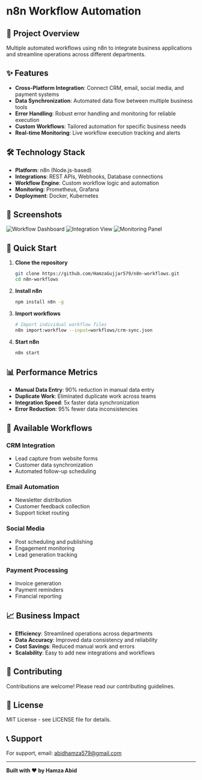 # n8n Workflow Automation

## 🔄 Project Overview

Multiple automated workflows using n8n to integrate business applications and streamline operations across different departments.

## ✨ Features

- **Cross-Platform Integration**: Connect CRM, email, social media, and payment systems
- **Data Synchronization**: Automated data flow between multiple business tools
- **Error Handling**: Robust error handling and monitoring for reliable execution
- **Custom Workflows**: Tailored automation for specific business needs
- **Real-time Monitoring**: Live workflow execution tracking and alerts

## 🛠️ Technology Stack

- **Platform**: n8n (Node.js-based)
- **Integrations**: REST APIs, Webhooks, Database connections
- **Workflow Engine**: Custom workflow logic and automation
- **Monitoring**: Prometheus, Grafana
- **Deployment**: Docker, Kubernetes

## 🔗 Screenshots

![Workflow Dashboard](screenshots/workflow-dashboard.png)
![Integration View](screenshots/integrations.png)
![Monitoring Panel](screenshots/monitoring.png)

## 🚀 Quick Start

1. **Clone the repository**
   ```bash
   git clone https://github.com/HamzaGujjar579/n8n-workflows.git
   cd n8n-workflows
   ```

2. **Install n8n**
   ```bash
   npm install n8n -g
   ```

3. **Import workflows**
   ```bash
   # Import individual workflow files
   n8n import:workflow --input=workflows/crm-sync.json
   ```

4. **Start n8n**
   ```bash
   n8n start
   ```

## 📊 Performance Metrics

- **Manual Data Entry**: 90% reduction in manual data entry
- **Duplicate Work**: Eliminated duplicate work across teams
- **Integration Speed**: 5x faster data synchronization
- **Error Reduction**: 95% fewer data inconsistencies

## 🔧 Available Workflows

### CRM Integration
- Lead capture from website forms
- Customer data synchronization
- Automated follow-up scheduling

### Email Automation
- Newsletter distribution
- Customer feedback collection
- Support ticket routing

### Social Media
- Post scheduling and publishing
- Engagement monitoring
- Lead generation tracking

### Payment Processing
- Invoice generation
- Payment reminders
- Financial reporting

## 📈 Business Impact

- **Efficiency**: Streamlined operations across departments
- **Data Accuracy**: Improved data consistency and reliability
- **Cost Savings**: Reduced manual work and errors
- **Scalability**: Easy to add new integrations and workflows

## 🤝 Contributing

Contributions are welcome! Please read our contributing guidelines.

## 📄 License

MIT License - see LICENSE file for details.

## 📞 Support

For support, email: abidhamza579@gmail.com

---

**Built with ❤️ by Hamza Abid**

